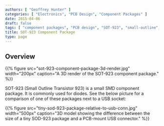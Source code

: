 ```yaml
---
authors: [ "Geoffrey Hunter" ]
categories: [ "Electronics", "PCB Design", "Component Packages" ]
date: 2015-04-06
draft: false
tags: [ "component packages", "PCB design", "SOT-923", "small-outline", "transistor" ]
title: SOT-923 Component Package
type: page
---
```


## Overview

{{% figure src="sot-923-component-package-3d-render.jpg" width="200px" caption="A 3D render of the SOT-923 component package." %}}

SOT-923 (Small Outline Transistor 923) is a small SMD component package. It is commonly used for diodes. See the below picture for a comparison of one of these packages next to a USB socket:

{{% figure src="tiny-sod-923-package-relative-to-usb-conn.jpg" width="500px" caption="3D model showing the difference between the size of a tiny SOD-923 package and a PCB-mount USB connector." %}}
